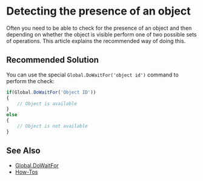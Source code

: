 # Detecting the presence of an object

Often you need to be able to check for the presence of an object and then depending on whether the object is visible perform one of two possible sets of operations. This article explains the recommended way of doing this.

## Recommended Solution

You can use the special `Global.DoWaitFor('object id')` command to perform the check:

```javascript
if(Global.DoWaitFor('Object ID'))
{
    // Object is available
}
else
{
    // Object is not available
}
```

## See Also

- [Global.DoWaitFor](/Libraries/Global#dowaitfor)
- [How-Tos](howtos.md)
